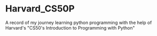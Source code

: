# Harvard_CS50P
A record of my journey learning python programming with the help of Harvard's "CS50's Introduction to Programming with Python"
